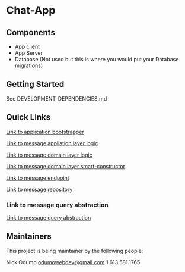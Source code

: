 # Chat-App

## Components
- App client
- App Server
- Database (Not used but this is where you would put your Database migrations)

## Getting Started
See DEVELOPMENT_DEPENDENCIES.md

## Quick Links 
 
 [Link to application bootstrapper](https://github.com/applicanthub/message_rest_app/blob/master/app_server/src/main/scala/com/spyops/bootstrap/interpreters/BootstrapInterpreter.scala)

[Link to message appliation layer logic](https://github.com/applicanthub/message_rest_app/blob/master/app_server/src/main/scala/com/spyops/business/application/messages/services/interpreters/MessageGeneralApplicationControllerInterpreter.scala)


[Link to message domain layer logic](https://github.com/applicanthub/message_rest_app/tree/master/app_server/src/main/scala/com/spyops/business/domain/messages)

[Link to message domain layer  smart-constructor](https://github.com/applicanthub/message_rest_app/blob/master/app_server/src/main/scala/com/spyops/business/domain/messages/services/interpreters/MessageFactorySendMessageFormInterpreter.scala)

[Link to message endpoint ](https://github.com/applicanthub/message_rest_app/blob/master/app_server/src/main/scala/com/spyops/infrastructure/endpoints/finch/messages/interpreters/MessageEndpointsInterpreters.scala)

[Link to message repository](https://github.com/applicanthub/message_rest_app/blob/master/app_server/src/main/scala/com/spyops/infrastructure/repositories/doobie/messages/interpreters/MessageDoobieRepositoryInterpreter.scala)

### Link to message query abstraction 
[Link to message query abstraction](https://github.com/applicanthub/message_rest_app/blob/master/app_server/src/main/scala/com/spyops/infrastructure/repositories/doobie/messages/interpreters/MessageQueryInterpreter.scala)

## Maintainers

This project is being maintainer by the following people:

Nick Odumo
odumowebdev@gmail.com
1.613.581.1765  
